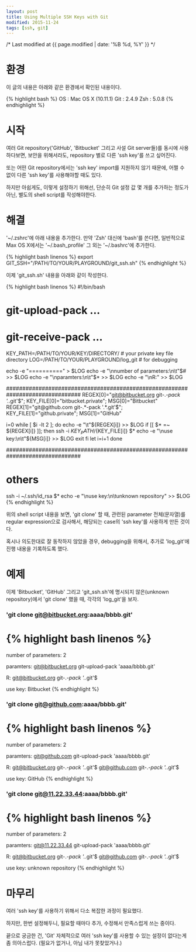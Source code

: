 ```yaml
---
layout: post
title: Using Multiple SSH Keys with Git
modified: 2015-11-24
tags: [ssh, git]
---
```

/* Last modified at {{ page.modified | date: '%B %d, %Y' }} */

# 환경

이 글의 내용은 아래와 같은 환경에서 확인된 내용이다.

{% highlight bash %}
OS  : Mac OS X (10.11.1)
Git : 2.4.9
Zsh : 5.0.8
{% endhighlight %}

# 시작

여러 Git repository('GitHub', 'Bitbucket' 그리고 사설 Git server들)를 동시에 사용하다보면, 보안을 위해서라도, repository 별로 다른 'ssh key'를 쓰고 싶어진다.

또는 어떤 Git repository에서는 'ssh key' import를 지원하지 않기 때문에, 어쩔 수 없이 다른 'ssh key'를 사용해야할 때도 있다.

하지만 아쉽게도, 이렇게 설정하기 위해선, 단순히 Git 설정 값 몇 개를 추가하는 정도가 아닌, 별도의 shell script를 작성해야한다.

# 해결

'~/.zshrc'에 아래 내용을 추가한다. 만약 'Zsh' 대신에 'bash'를 쓴다면, 일반적으로 Max OS X에서는 '~/.bash_profile' 그 외는 '~/.bashrc'에 추가한다.

{% highlight bash linenos %}
export GIT_SSH="/PATH/TO/YOUR/PLAYGROUND/git_ssh.sh"
{% endhighlight %}

이제 'git_ssh.sh' 내용을 아래와 같이 작성한다.

{% highlight bash linenos %}
#!/bin/bash

# git-upload-pack ...
# git-receive-pack ...

KEY_PATH=/PATH/TO/YOUR/KEY/DIRECTORY/     # your private key file directory
LOG=/PATH/TO/YOUR/PLAYGROUND/log_git      # for debugging

echo -e "==========" > $LOG
echo -e "\nnumber of parameters:\n\t"$# >> $LOG
echo -e "\nparamters:\n\t"$* >> $LOG
echo -e "\nR:" >> $LOG

###############################################################################
REGEX[0]="git@bitbucket.org git-.*-pack '.*.git'$";    KEY_FILE[0]="bitbucket.private";   MSG[0]="Bitbucket"
REGEX[1]="git@github.com git-.*-pack '.*.git'$";       KEY_FILE[1]="github.private";      MSG[1]="GitHub"

i=0
while [ $i -lt 2 ]; do
	echo -e "\t"${REGEX[i]} >> $LOG
	if [[ $* =~ ${REGEX[i]} ]]; then
		ssh -i $KEY_PATH/${KEY_FILE[i]} $*
		echo -e "\nuse key:\n\t"${MSG[i]} >> $LOG
		exit
	fi
	let i=i+1
done

###############################################################################
# others
ssh -i ~/.ssh/id_rsa $*
echo -e "\nuse key:\n\tunknown repository" >> $LOG
{% endhighlight %}

위의 shell script 내용을 보면, 'git clone' 할 때, 관련된 parameter 전체(문자열)를 regular expression으로 검사해서, 해당되는 case의 'ssh key'를 사용하게 만든 것이다.

혹시나 의도한대로 잘 동작하지 않았을 경우, debugging을 위해서, 추가로 'log_git'에 진행 내용을 기록하도록 했다.

# 예제

이제 'Bitbucket', 'GitHub' 그리고 'git_ssh.sh'에 명시되지 않은(unknown repository)에서 'git clone' 했을 때, 각각의 'log_git'을 보자.

### 'git clone git@bitbucket.org:aaaa/bbbb.git'

{% highlight bash linenos %}
==========

number of parameters:
	2

paramters:
	git@bitbucket.org git-upload-pack 'aaaa/bbbb.git'

R:
	git@bitbucket.org git-.*-pack '.*.git'$

use key:
	Bitbucket
{% endhighlight %}

### 'git clone git@github.com:aaaa/bbbb.git'

{% highlight bash linenos %}
==========

number of parameters:
	2

paramters:
	git@github.com git-upload-pack 'aaaa/bbbb.git'

R:
	git@bitbucket.org git-.*-pack '.*.git'$
	git@github.com git-.*-pack '.*.git'$

use key:
	GitHub
{% endhighlight %}

### 'git clone git@11.22.33.44:aaaa/bbbb.git'

{% highlight bash linenos %}
==========

number of parameters:
	2

paramters:
	git@11.22.33.44 git-upload-pack 'aaaa/bbbb.git'

R:
	git@bitbucket.org git-.*-pack '.*.git'$
	git@github.com git-.*-pack '.*.git'$

use key:
	unknown repository
{% endhighlight %}

# 마무리

여러 'ssh key'를 사용하기 위해서 다소 복잡한 과정이 필요했다.

하지만, 한번 설정해두니, 필요할 때마다 추가, 수정해서 만족스럽게 쓰는 중이다.

끝으로 궁금한 건, 'Git' 자체적으로 여러 'ssh key'를 사용할 수 있는 설정이 없다는게 좀 의아스럽다. (필요가 없거나, 아님 내가 못찾았거나.)

<br/>
<br/>
<br/>
<script async src="//pagead2.googlesyndication.com/pagead/js/adsbygoogle.js"></script>
<!-- blog_0000 -->
<ins class="adsbygoogle"
     style="display:block"
     data-ad-client="ca-pub-2574234961505557"
     data-ad-slot="6369673644"
     data-ad-format="auto"></ins>
<script>
(adsbygoogle = window.adsbygoogle || []).push({});
</script>
